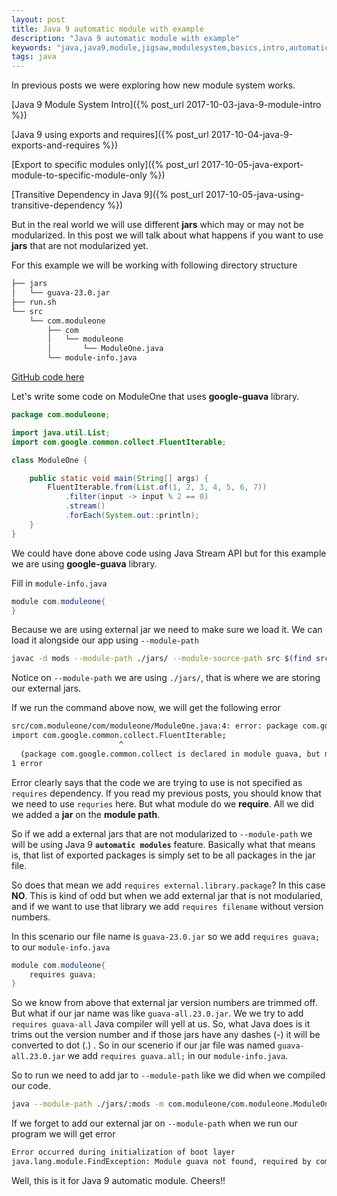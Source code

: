 ```yaml
---
layout: post
title: Java 9 automatic module with example
description: "Java 9 automatic module with example"
keywords: "java,java9,module,jigsaw,modulesystem,basics,intro,automatic-module,automatic"
tags: java
---
```


In previous posts we were exploring how new module system works.

[Java 9 Module System Intro]({% post_url 2017-10-03-java-9-module-intro %})

[Java 9 using exports and requires]({% post_url 2017-10-04-java-9-exports-and-requires %})

[Export to specific modules only]({% post_url 2017-10-05-java-export-module-to-specific-module-only %})

[Transitive Dependency in Java 9]({% post_url 2017-10-05-java-using-transitive-dependency %})

But in the real world we will use different **jars** which may or may not be modularized. In this post we will talk about what happens if you want to use **jars** that are not modularized yet.

For this example we will be working with following directory structure
```bash
├── jars
│   └── guava-23.0.jar
├── run.sh
└── src
    └── com.moduleone
        ├── com
        │   └── moduleone
        │       └── ModuleOne.java
        └── module-info.java

```
[GitHub code here](https://github.com/amantuladhar/java9-basics/tree/master/05-java-9-automatic-modules-example)

Let's write some code on ModuleOne that uses **google-guava** library.

```java
package com.moduleone;

import java.util.List;
import com.google.common.collect.FluentIterable;

class ModuleOne {

    public static void main(String[] args) {
        FluentIterable.from(List.of(1, 2, 3, 4, 5, 6, 7))
            .filter(input -> input % 2 == 0)
            .stream()
            .forEach(System.out::println);
    }
}
```
We could have done above code using Java Stream API but for this example we are using **google-guava** library.

Fill in `module-info.java`
```java
module com.moduleone{
}
```

Because we are using external jar we need to make sure we load it. We can load it alongside our app using `--module-path`
```bash
javac -d mods --module-path ./jars/ --module-source-path src $(find src -name "*.java")
```
Notice on `--module-path` we are using `./jars/`, that is where we are storing our external jars.

If we run the command above now, we will get the following error
```bash
src/com.moduleone/com/moduleone/ModuleOne.java:4: error: package com.google.common.collect is not visible
import com.google.common.collect.FluentIterable;
                        ^
  (package com.google.common.collect is declared in module guava, but module com.moduleone does not read it)
1 error
```

Error clearly says that the code we are trying to use is not specified as `requires` dependency. If you read my previous posts, you should know that we need to use `requries` here. But what module do we **require**. All we did we added a **jar** on the **module path**.

So if we add a external jars that are not modularized to `--module-path` we will be using Java 9 **`automatic modules`** feature. Basically what that means is, that list of exported packages is simply set to be all packages in the jar file.

So does that mean we add `requires external.library.package`? In this case **NO**. This is kind of odd but when we add external jar that is not modularied, and if we want to use that library we add `requires filename` without version numbers.

In this scenario our file name is `guava-23.0.jar` so we add `requires guava;` to our `module-info.java`

```java
module com.moduleone{
    requires guava;
}
```
So we know from above that external jar version numbers are trimmed off. But what if our jar name was like `guava-all.23.0.jar`. We we try to add `requires guava-all` Java compiler will yell at us. So, what Java does is it trims out the version number and if those jars have any dashes (-) it will be converted to dot (.) . So in our scenerio if our jar file was named `guava-all.23.0.jar` we add `requires guava.all;` in our `module-info.java`.

So to run we need to add jar to `--module-path` like we did when we compiled our code.
```bash
java --module-path ./jars/:mods -m com.moduleone/com.moduleone.ModuleOne
```

If we forget to add our external jar on `--module-path` when we run our program we will get error

```bash
Error occurred during initialization of boot layer
java.lang.module.FindException: Module guava not found, required by com.moduleone
```

Well, this is it for Java 9 automatic module. Cheers!!
